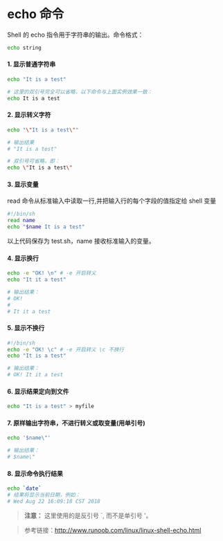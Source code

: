 #  echo 命令

Shell 的 echo 指令用于字符串的输出。命令格式：

```bash
echo string
```

####  1. 显示普通字符串

```bash
echo "It is a test"

# 这里的双引号完全可以省略，以下命令与上面实例效果一致：
echo It is a test
```

####  2. 显示转义字符

```bash
echo "\"It is a test\""

# 输出结果
# "It is a test"

# 双引号可省略，即：
echo \"It is a test\"
```

####  3. 显示变量

read 命令从标准输入中读取一行,并把输入行的每个字段的值指定给 shell 变量

```bash
#!/bin/sh
read name 
echo "$name It is a test"
```

以上代码保存为 test.sh，name 接收标准输入的变量。

####  4. 显示换行

```bash
echo -e "OK! \n" # -e 开启转义
echo "It it a test"

# 输出结果：
# OK!
#
# It it a test
```

####  5. 显示不换行

```bash
#!/bin/sh
echo -e "OK! \c" # -e 开启转义 \c 不换行
echo "It is a test"

# 输出结果：
# OK! It it a test
```

####  6. 显示结果定向到文件

```bash
echo "It is a test" > myfile
```

####  7. 原样输出字符串，不进行转义或取变量(用单引号)

```bash
echo '$name\"'

# 输出结果：
# $name\"
```

####  8. 显示命令执行结果

```bash
echo `date`
# 结果将显示当前日期，例如：
# Wed Aug 22 16:09:18 CST 2018
```

>**注意：** 这里使用的是反引号 `, 而不是单引号 '。



> 参考链接：http://www.runoob.com/linux/linux-shell-echo.html